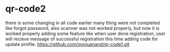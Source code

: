 # qr-code2 
there is some changing in all code 
earlier many thing were not completed like forgot password, 
also scanner was not worked properly, but now it is worked properly 
adding some feature like when user done registration, user will recieve message of successful registration 
this time adding code for update profile.
https://github.com/monuanand/qr-code1.git
